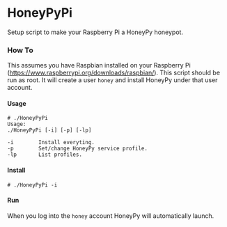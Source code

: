 # HoneyPyPi
Setup script to make your Raspberry Pi a HoneyPy honeypot.

### How To

This assumes you have Raspbian installed on your Raspberry Pi (https://www.raspberrypi.org/downloads/raspbian/). This script should be run as root. It will create a user `honey` and install HoneyPy under that user account.

#### Usage

```
# ./HoneyPyPi 
Usage:
./HoneyPyPi [-i] [-p] [-lp]

-i        Install everyting.
-p        Set/change HoneyPy service profile.
-lp       List profiles.
```

#### Install

`# ./HoneyPyPi -i`

#### Run

When you log into the `honey` account HoneyPy will automatically launch.
